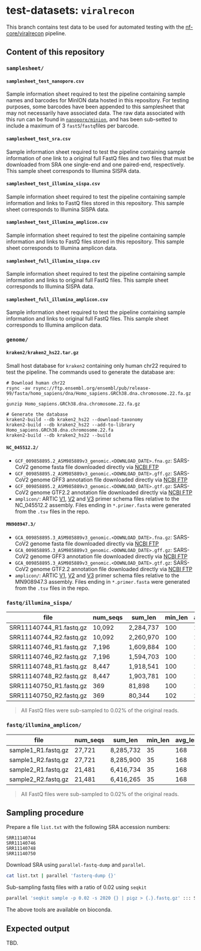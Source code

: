 # test-datasets: `viralrecon`

This branch contains test data to be used for automated testing with the [nf-core/viralrecon](https://github.com/nf-core/viralrecon) pipeline.

## Content of this repository

### `samplesheet/`

#### `samplesheet_test_nanopore.csv`

Sample information sheet required to test the pipeline containing sample names and barcodes for MinION data hosted in this repository. For testing purposes, some barcodes have been appended to this samplesheet that may not necessarily have associated data. The raw data associated with this run can be found in [`nanopore/minion`](nanopore/minion), and has been sub-setted to include a maximum of 3 `fast5`/`fastq`files per barcode.

#### `samplesheet_test_sra.csv`

Sample information sheet required to test the pipeline containing sample information of one link to a original full FastQ files and two files that must be downloaded from SRA one single-end and one paired-end, respectively. This sample sheet corresponds to Illumina SISPA data.

#### `samplesheet_test_illumina_sispa.csv`

Sample information sheet required to test the pipeline containing sample information and links to FastQ files stored in this repository. This sample sheet corresponds to Illumina SISPA data.

#### `samplesheet_test_illumina_amplicon.csv`

Sample information sheet required to test the pipeline containing sample information and links to FastQ files stored in this repository. This sample sheet corresponds to Illumina amplicon data.

#### `samplesheet_full_illumina_sispa.csv`

Sample information sheet required to test the pipeline containing sample information and links to original full FastQ files. This sample sheet corresponds to Illumina SISPA data.

#### `samplesheet_full_illumina_amplicon.csv`

Sample information sheet required to test the pipeline containing sample information and links to original full FastQ files. This sample sheet corresponds to Illumina amplicon data.

### `genome/`

#### `kraken2/kraken2_hs22.tar.gz`

Small host database for `kraken2` containing only human chr22 required to test the pipeline. The commands used to generate the database are:

```
# Download human chr22
rsync -av rsync://ftp.ensembl.org/ensembl/pub/release-99/fasta/homo_sapiens/dna/Homo_sapiens.GRCh38.dna.chromosome.22.fa.gz .
gunzip Homo_sapiens.GRCh38.dna.chromosome.22.fa.gz

# Generate the database
kraken2-build --db kraken2_hs22 --download-taxonomy
kraken2-build --db kraken2_hs22 --add-to-library Homo_sapiens.GRCh38.dna.chromosome.22.fa
kraken2-build --db kraken2_hs22 --build
```

#### `NC_045512.2/`

* `GCF_009858895.2_ASM985889v3_genomic.<DOWNLOAD_DATE>.fna.gz`: SARS-CoV2 genome fasta file downloaded directly via [NCBI FTP](https://ftp.ncbi.nlm.nih.gov/genomes/all/GCF/009/858/895/GCF_009858895.2_ASM985889v3/GCF_009858895.2_ASM985889v3_genomic.fna.gz)
* `GCF_009858895.2_ASM985889v3_genomic.<DOWNLOAD_DATE>.gff.gz`: SARS-CoV2 genome GFF3 annotation file downloaded directly via [NCBI FTP](https://ftp.ncbi.nlm.nih.gov/genomes/all/GCF/009/858/895/GCF_009858895.2_ASM985889v3/GCF_009858895.2_ASM985889v3_genomic.gff.gz)
* `GCF_009858895.2_ASM985889v3_genomic.<DOWNLOAD_DATE>.gtf.gz`: SARS-CoV2 genome GTF2.2 annotation file downloaded directly via [NCBI FTP](https://ftp.ncbi.nlm.nih.gov/genomes/all/GCF/009/858/895/GCF_009858895.2_ASM985889v3/GCF_009858895.2_ASM985889v3_genomic.gtf.gz)
* `amplicon/`: ARTIC [V1](https://github.com/artic-network/artic-ncov2019/tree/master/primer_schemes/nCoV-2019/V1), [V2](https://github.com/artic-network/artic-ncov2019/tree/master/primer_schemes/nCoV-2019/V2) and [V3](https://github.com/artic-network/artic-ncov2019/tree/master/primer_schemes/nCoV-2019/V3) primer schema files relative to the NC_045512.2 assembly. Files ending in `*.primer.fasta` were generated from the `.tsv` files in the repo.

#### `MN908947.3/`

* `GCA_009858895.3_ASM985889v3_genomic.<DOWNLOAD_DATE>.fna.gz`: SARS-CoV2 genome fasta file downloaded directly via [NCBI FTP](https://ftp.ncbi.nlm.nih.gov/genomes/all/GCA/009/858/895/GCA_009858895.3_ASM985889v3/GCA_009858895.3_ASM985889v3_genomic.fna.gz)
* `GCA_009858895.3_ASM985889v3_genomic.<DOWNLOAD_DATE>.gff.gz`: SARS-CoV2 genome GFF3 annotation file downloaded directly via [NCBI FTP](https://ftp.ncbi.nlm.nih.gov/genomes/all/GCA/009/858/895/GCA_009858895.3_ASM985889v3/GCA_009858895.3_ASM985889v3_genomic.gff.gz)
* `GCA_009858895.3_ASM985889v3_genomic.<DOWNLOAD_DATE>.gtf.gz`: SARS-CoV2 genome GTF2.2 annotation file downloaded directly via [NCBI FTP](https://ftp.ncbi.nlm.nih.gov/genomes/all/GCA/009/858/895/GCA_009858895.3_ASM985889v3/GCA_009858895.3_ASM985889v3_genomic.gtf.gz)
* `amplicon/`: ARTIC [V1](https://github.com/artic-network/artic-ncov2019/tree/master/primer_schemes/nCoV-2019/V1), [V2](https://github.com/artic-network/artic-ncov2019/tree/master/primer_schemes/nCoV-2019/V2) and [V3](https://github.com/artic-network/artic-ncov2019/tree/master/primer_schemes/nCoV-2019/V3) primer schema files relative to the MN908947.3 assembly. Files ending in `*.primer.fasta` were generated from the `.tsv` files in the repo.

### `fastq/illumina_sispa/`

| file                    | num_seqs | sum_len    | min_len | avg_len | max_len | file_size | Sequencer   | LibrarySource      |
|-------------------------|----------|------------|---------|---------|---------|-----------|-------------|--------------------|
| SRR11140744_R1.fastq.gz |   10,092 |  2,284,737 |     100 |   175.5 |     251 |      747K | PE Illumina | Metagenomics       |
| SRR11140744_R2.fastq.gz |   10,092 |  2,260,970 |     100 |   175.5 |     251 |      783K | PE Illumina | Metagenomics       |
| SRR11140746_R1.fastq.gz |    7,196 |  1,609,884 |     100 |   175.5 |     251 |      554K | PE Illumina | Metagenomics       |
| SRR11140746_R2.fastq.gz |    7,196 |  1,594,703 |     100 |   175.5 |     251 |      580K | PE Illumina | Metagenomics       |
| SRR11140748_R1.fastq.gz |    8,447 |  1,918,541 |     100 |   175.5 |     251 |      650K | PE Illumina | Metagenomics       |
| SRR11140748_R2.fastq.gz |    8,447 |  1,903,781 |     100 |   175.5 |     251 |      683K | PE Illumina | Metagenomics       |
| SRR11140750_R1.fastq.gz |      369 |     81,898 |     100 |   175.5 |     251 |       40K | PE Illumina | Metagenomics       |
| SRR11140750_R2.fastq.gz |      369 |     80,344 |     102 |   176.5 |     251 |       41K | PE Illumina | Metagenomics       |

> All FastQ files were sub-sampled to 0.02% of the original reads.

### `fastq/illumina_amplicon/`

| file                    | num_seqs | sum_len    | min_len | avg_len | max_len | file_size | Sequencer   | LibrarySource      |
|-------------------------|----------|------------|---------|---------|---------|-----------|-------------|--------------------|
| sample1_R1.fastq.gz     |   27,721 |  8,285,732 |      35 |     168 |     301 |        4M | PE Illumina | Metagenomics       |
| sample1_R2.fastq.gz     |   27,721 |  8,285,900 |      35 |     168 |     301 |        4M | PE Illumina | Metagenomics       |
| sample2_R1.fastq.gz     |   21,481 |  6,416,734 |      35 |     168 |     301 |        3M | PE Illumina | Metagenomics       |
| sample2_R2.fastq.gz     |   21,481 |  6,416,265 |      35 |     168 |     301 |        3M | PE Illumina | Metagenomics       |

> All FastQ files were sub-sampled to 0.02% of the original reads.

## Sampling procedure

Prepare a file `list.txt` with the following SRA accession numbers:

```
SRR11140744
SRR11140746
SRR11140748
SRR11140750
```

Download SRA using `parallel-fastq-dump` and `parallel`.

```bash
cat list.txt | parallel 'fasterq-dump {}'
```

Sub-sampling fastq files with a ratio of 0.02 using `seqkit`

```bash
parallel 'seqkit sample -p 0.02 -s 2020 {} | pigz > {.}.fastq.gz' ::: SRR*
```

The above tools are available on bioconda.

## Expected output

TBD.
